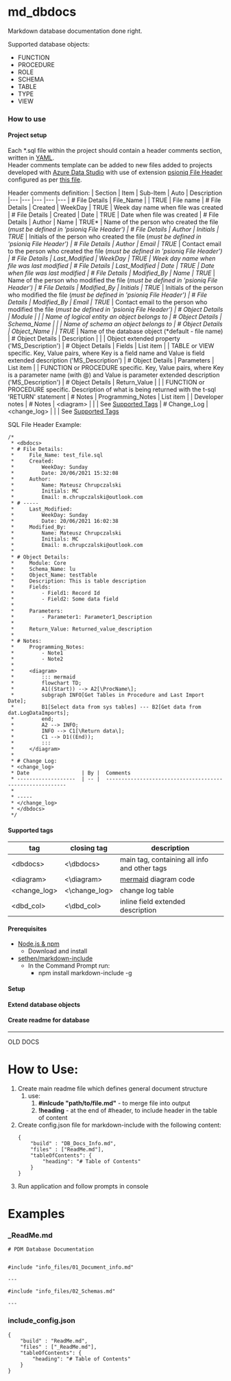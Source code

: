 # md_dbdocs
Markdown database documentation done right.  

Supported database objects:
- FUNCTION
- PROCEDURE
- ROLE
- SCHEMA
- TABLE
- TYPE
- VIEW

### How to use

#### Project setup
Each *.sql file within the project should contain a header comments section, written in [YAML](https://yaml.org).  
Header comments template can be added to new files added to projects developed with [Azure Data Studio](https://azure.microsoft.com/en-gb/services/developer-tools/data-studio/) with use of extension [psioniq File Header](https://marketplace.visualstudio.com/items?itemName=psioniq.psi-header) configured as per [this file]().  

Header comments definition:
| Section          | Item               | Sub-Item  | Auto   | Description
|---               |---                 |---        |---     |---
| # File Details   | File_Name          |           | TRUE   | File name
| # File Details   | Created            | WeekDay   | TRUE   | Week day name when file was created
| # File Details   | Created            | Date      | TRUE   | Date when file was created
| # File Details   | Author             | Name      | TRUE*  | Name of the person who created the file (*must be defined in 'psioniq File Header')
| # File Details   | Author             | Initials  | TRUE*  | Initials of the person who created the file (*must be defined in 'psioniq File Header')
| # File Details   | Author             | Email     | TRUE*  | Contact email to the person who created the file (*must be defined in 'psioniq File Header')
| # File Details   | Last_Modified      | WeekDay   | TRUE   | Week day name when file was last modified
| # File Details   | Last_Modified      | Date      | TRUE   | Date when file was last modified
| # File Details   | Modified_By        | Name      | TRUE*  | Name of the person who modified the file (*must be defined in 'psioniq File Header')
| # File Details   | Modified_By        | Initials  | TRUE*  | Initials of the person who modified the file (*must be defined in 'psioniq File Header')
| # File Details   | Modified_By        | Email     | TRUE*  | Contact email to the person who modified the file (*must be defined in 'psioniq File Header')
| # Object Details | Module             |           |        | Name of logical entity an object belongs to
| # Object Details | Schema_Name        |           |        | Name of schema an object belongs to
| # Object Details | Object_Name        |           | TRUE*  | Name of the database object (*default - file name)
| # Object Details | Description        |           |        | Object extended property ('MS_Description')
| # Object Details | Fields             | List item |        | TABLE or VIEW specific. Key, Value pairs, where Key is a field name and Value is field extended description ('MS_Description')
| # Object Details | Parameters         | List item |        | FUNCTION or PROCEDURE specific. Key, Value pairs, where Key is a parameter name (with @) and Value is parameter extended description ('MS_Description')
| # Object Details | Return_Value       |           |        | FUNCTION or PROCEDURE specific. Description of what is being returned with the t-sql 'RETURN' statement 
| # Notes          | Programming_Notes  | List item |        | Developer notes
| # Notes          | \<diagram>         |           |        | See [Supported Tags](#supported-tags)
| # Change_Log     | \<change_log>      |           |        | See [Supported Tags](#supported-tags)

SQL File Header Example:
```
/*
 * <dbdocs>
 * # File Details:
 *     File_Name: test_file.sql
 *     Created: 
 *         WeekDay: Sunday
 *         Date: 20/06/2021 15:32:08
 *     Author:
 *         Name: Mateusz Chrupczalski
 *         Initials: MC
 *         Email: m.chrupczalski@outlook.com
 * # -----
 *     Last_Modified:
 *         WeekDay: Sunday
 *         Date: 20/06/2021 16:02:38
 *     Modified_By:
 *         Name: Mateusz Chrupczalski
 *         Initials: MC
 *         Email: m.chrupczalski@outlook.com
 * 
 * # Object Details:
 *     Module: Core
 *     Schema_Name: lu
 *     Object_Name: testTable
 *     Description: This is table description
 *     Fields:
 *         - Field1: Record Id
 *         - Field2: Some data field
 * 
 *     Parameters: 
 *         - Parameter1: Parameter1_Description
 * 
 *     Return_Value: Returned_value_description
 * 
 * # Notes:
 *     Programming_Notes: 
 *         - Note1
 *         - Note2
 * 
 *     <diagram>    
 *         ::: mermaid
 *         flowchart TD;
 *         A1((Start)) --> A2[\ProcName\];
 *         subgraph INFO[Get Tables in Procedure and Last Import Date];
 *         B1[Select data from sys tables] --- B2[Get data from dat.LogDataImports];
 *         end;
 *         A2 --> INFO;
 *         INFO --> C1[\Return data\];
 *         C1 --> D1((End));
 *         :::
 *     </diagram>
 * 
 * # Change Log:
 * <change_log>
 * Date                 | By |	Comments
 * -------------------	| -- |	---------------------------------------------------------
 * 
 * -----
 * </change_log>
 * </dbdocs>
 */
```

#### Supported tags

| tag           | closing tag       | description
|---            |---                |---
| \<dbdocs>     | \<\dbdocs>        | main tag, containing all info and other tags
| \<diagram>    |  \<\diagram>      | [mermaid](https://mermaid-js.github.io/mermaid/#/) diagram code
| \<change_log> | \<\change_log>    | change log table
| \<dbd_col>    | \<\dbd_col>        | inline field extended description

#### Prerequisites
- [Node.js & npm](https://www.npmjs.com/get-npm)
  - Download and install
- [sethen/markdown-include](https://github.com/sethen/markdown-include)
  - In the Command Prompt run: 
    - npm install markdown-include -g


#### Setup
#### Extend database objects
#### Create readme for database

---
OLD DOCS
# How to Use:
1. Create main readme file which defines general document structure
   1. use: 
      1. **#inlcude "path/to/file.md"** - to merge file into output
      2. **!heading** - at the end of #header, to include header in the table of content
2. Create config.json file for markdown-include with the following content:
    ```
    {
        "build" : "DB_Docs_Info.md",
        "files" : ["ReadMe.md"],
        "tableOfContents": {
            "heading": "# Table of Contents"
        }
    }
    ```
3. Run application and follow prompts in console


# Examples
### _ReadMe.md
```
# PDM Database Documentation


#include "info_files/01_Document_info.md"

---

#include "info_files/02_Schemas.md"

---
```

### include_config.json
```
{
	"build" : "ReadMe.md",
	"files" : ["_ReadMe.md"],
	"tableOfContents": {
		"heading": "# Table of Contents"
	}
}
```